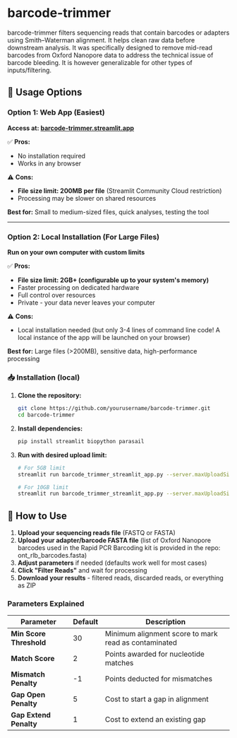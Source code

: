 # barcode-trimmer
barcode-trimmer filters sequencing reads that contain barcodes or adapters using Smith–Waterman alignment. It helps clean raw data before downstream analysis. It was specifically designed to remove mid-read barcodes from Oxford Nanopore data to address the technical issue of barcode bleeding. It is however generalizable for other types of inputs/filtering.

## 🚀 Usage Options

### Option 1: Web App (Easiest)
**Access at: [barcode-trimmer.streamlit.app](https://barcode-trimmer.streamlit.app)**

✅ **Pros:**
- No installation required
- Works in any browser

⚠️ **Cons:**
- **File size limit: 200MB per file** (Streamlit Community Cloud restriction)
- Processing may be slower on shared resources

**Best for:** Small to medium-sized files, quick analyses, testing the tool

---

### Option 2: Local Installation (For Large Files)
**Run on your own computer with custom limits**

✅ **Pros:**
- **File size limit: 2GB+ (configurable up to your system's memory)**
- Faster processing on dedicated hardware
- Full control over resources
- Private - your data never leaves your computer

⚠️ **Cons:**
- Local installation needed (but only 3-4 lines of command line code! A local instance of the app will be launched on your browser)

**Best for:** Large files (>200MB), sensitive data, high-performance processing

### 📥 Installation (local)

1. **Clone the repository:**
   ```bash
   git clone https://github.com/yourusername/barcode-trimmer.git
   cd barcode-trimmer
2. **Install dependencies:**
   ```bash
   pip install streamlit biopython parasail
3. **Run with desired upload limit:**
   ```bash
   # For 5GB limit
   streamlit run barcode_trimmer_streamlit_app.py --server.maxUploadSize=5120

   # For 10GB limit  
   streamlit run barcode_trimmer_streamlit_app.py --server.maxUploadSize=10240


## 🎯 How to Use

1. **Upload your sequencing reads file** (FASTQ or FASTA)
2. **Upload your adapter/barcode FASTA file** (list of Oxford Nanopore barcodes used in the Rapid PCR Barcoding kit is provided in the repo: ont_rlb_barcodes.fasta)
3. **Adjust parameters** if needed (defaults work well for most cases)
4. **Click "Filter Reads"** and wait for processing
5. **Download your results** - filtered reads, discarded reads, or everything as ZIP

### Parameters Explained

| Parameter | Default | Description |
|-----------|---------|-------------|
| **Min Score Threshold** | 30 | Minimum alignment score to mark read as contaminated |
| **Match Score** | 2 | Points awarded for nucleotide matches |
| **Mismatch Penalty** | -1 | Points deducted for mismatches |
| **Gap Open Penalty** | 5 | Cost to start a gap in alignment |
| **Gap Extend Penalty** | 1 | Cost to extend an existing gap |


